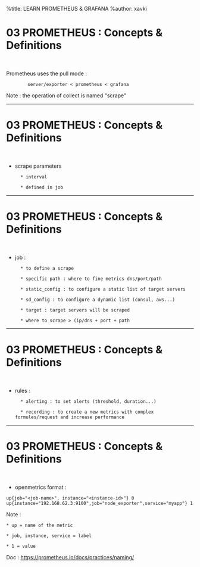 %title: LEARN PROMETHEUS & GRAFANA
%author: xavki

# 03 PROMETHEUS : Concepts & Definitions


<br>

Prometheus uses the pull mode :

```
		server/exporter < prometheus < grafana
```

Note : the operation of collect is named "scrape"

-------------------------------------------------------------------------------------

# 03 PROMETHEUS : Concepts & Definitions


<br>

* scrape parameters

		* interval

		* defined in job

-------------------------------------------------------------------------------------

# 03 PROMETHEUS : Concepts & Definitions


<br>

* job :

		* to define a scrape

		* specific path : where to fine metrics dns/port/path

		* static_config : to configure a static list of target servers

		* sd_config : to configure a dynamic list (consul, aws...)

		* target : target servers will be scraped

		* where to scrape > (ip/dns + port + path

-------------------------------------------------------------------------------------

# 03 PROMETHEUS : Concepts & Definitions


<br>

* rules : 

		* alerting : to set alerts (threshold, duration...)

		* recording : to create a new metrics with complex formules/request and increase performance


-------------------------------------------------------------------------------------

# 03 PROMETHEUS : Concepts & Definitions


<br>

* openmetrics format :

```
up{job="<job-name>", instance="<instance-id>"} 0
up{instance="192.168.62.3:9100",job="node_exporter",service="myapp"} 1
```

Note :

	* up = name of the metric

	* job, instance, service = label

	* 1 = value

Doc : https://prometheus.io/docs/practices/naming/
